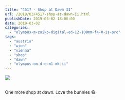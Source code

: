 ```yaml
---
title: "4517 - Shop at Dawn II"
url: /2019/03/4517-shop-at-dawn-ii.html
publishDate: 2019-03-02 18:00:00
date: 2019-03-02
categories: 
  - "olympus-m-zuiko-digital-ed-12-100mm-f4-0-is-pro"
tags: 
  - "austria"
  - "wien"
  - "vienna"
  - "shop"
  - "dawn"
  - "olympus-om-d-e-m1-mk-ii"
---
```

<div class="container">
<div class="center"><a target="_blank" href="https://d25zfm9zpd7gm5.cloudfront.net/1200x1200/2017/20171220_085154_lr.jpg"><img class="webfeedsFeaturedVisual" src="https://d25zfm9zpd7gm5.cloudfront.net/0600x0600/2017/20171220_085154_lr.jpg" /></a></div>
</div>
<br />

One more shop at dawn. Love the bunnies :smiley: